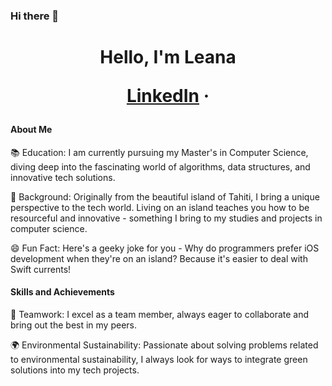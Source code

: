 ### Hi there 👋
<h1 align ="center"> Hello, I'm Leana

<p align ="center">

  <a href ="[https://www.linkedin.com/in/leanabarbion/]">LinkedIn</a> ·
</p>


#### About Me

📚 Education: I am currently pursuing my Master's in Computer Science, diving deep into the fascinating world of algorithms, data structures, and innovative tech solutions.

🌴 Background: Originally from the beautiful island of Tahiti, I bring a unique perspective to the tech world. Living on an island teaches you how to be resourceful and innovative - something I bring to my studies and projects in computer science.

😄 Fun Fact: Here's a geeky joke for you - Why do programmers prefer iOS development when they're on an island? Because it's easier to deal with Swift currents!

#### Skills and Achievements
👥 Teamwork: I excel as a team member, always eager to collaborate and bring out the best in my peers.

🌍 Environmental Sustainability: Passionate about solving problems related to environmental sustainability, I always look for ways to integrate green solutions into my tech projects.



  

